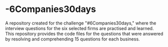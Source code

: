 # -6Companies30days
A repository created for the challenge "#6Companies30days," where the interview questions for the six selected firms are practised and learned. This repository provides the code files for the questions that were answered by resolving and comprehending 15 questions for each business.
